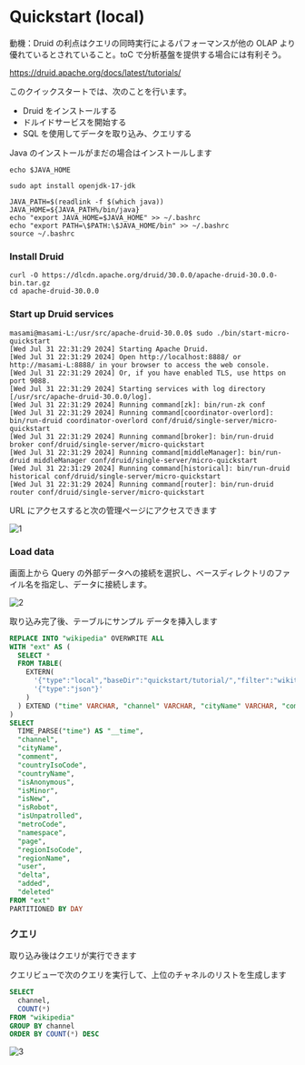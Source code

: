 # Quickstart (local)

動機：Druid の利点はクエリの同時実行によるパフォーマンスが他の OLAP より優れているとされていること。toC で分析基盤を提供する場合には有利そう。

https://druid.apache.org/docs/latest/tutorials/

このクイックスタートでは、次のことを行います。

- Druid をインストールする
- ドルイドサービスを開始する
- SQL を使用してデータを取り込み、クエリする

Java のインストールがまだの場合はインストールします

```
echo $JAVA_HOME

sudo apt install openjdk-17-jdk

JAVA_PATH=$(readlink -f $(which java))
JAVA_HOME=${JAVA_PATH%/bin/java}
echo "export JAVA_HOME=$JAVA_HOME" >> ~/.bashrc
echo "export PATH=\$PATH:\$JAVA_HOME/bin" >> ~/.bashrc
source ~/.bashrc
```

### Install Druid

```
curl -O https://dlcdn.apache.org/druid/30.0.0/apache-druid-30.0.0-bin.tar.gz
cd apache-druid-30.0.0
```

### Start up Druid services

```
masami@masami-L:/usr/src/apache-druid-30.0.0$ sudo ./bin/start-micro-quickstart
[Wed Jul 31 22:31:29 2024] Starting Apache Druid.
[Wed Jul 31 22:31:29 2024] Open http://localhost:8888/ or http://masami-L:8888/ in your browser to access the web console.
[Wed Jul 31 22:31:29 2024] Or, if you have enabled TLS, use https on port 9088.
[Wed Jul 31 22:31:29 2024] Starting services with log directory [/usr/src/apache-druid-30.0.0/log].
[Wed Jul 31 22:31:29 2024] Running command[zk]: bin/run-zk conf
[Wed Jul 31 22:31:29 2024] Running command[coordinator-overlord]: bin/run-druid coordinator-overlord conf/druid/single-server/micro-quickstart
[Wed Jul 31 22:31:29 2024] Running command[broker]: bin/run-druid broker conf/druid/single-server/micro-quickstart
[Wed Jul 31 22:31:29 2024] Running command[middleManager]: bin/run-druid middleManager conf/druid/single-server/micro-quickstart
[Wed Jul 31 22:31:29 2024] Running command[historical]: bin/run-druid historical conf/druid/single-server/micro-quickstart
[Wed Jul 31 22:31:29 2024] Running command[router]: bin/run-druid router conf/druid/single-server/micro-quickstart
```

URL にアクセスすると次の管理ページにアクセスできます

![1](https://github.com/user-attachments/assets/342da6de-2a37-4d89-ad97-02e2b50163df)

### Load data

画面上から Query の外部データへの接続を選択し、ベースディレクトリのファイル名を指定し、データに接続します。

![2](https://github.com/user-attachments/assets/07713f66-834e-481f-987d-ff4dc4f01788)

取り込み完了後、テーブルにサンプル データを挿入します

```sql
REPLACE INTO "wikipedia" OVERWRITE ALL
WITH "ext" AS (
  SELECT *
  FROM TABLE(
    EXTERN(
      '{"type":"local","baseDir":"quickstart/tutorial/","filter":"wikiticker-2015-09-12-sampled.json.gz"}',
      '{"type":"json"}'
    )
  ) EXTEND ("time" VARCHAR, "channel" VARCHAR, "cityName" VARCHAR, "comment" VARCHAR, "countryIsoCode" VARCHAR, "countryName" VARCHAR, "isAnonymous" VARCHAR, "isMinor" VARCHAR, "isNew" VARCHAR, "isRobot" VARCHAR, "isUnpatrolled" VARCHAR, "metroCode" BIGINT, "namespace" VARCHAR, "page" VARCHAR, "regionIsoCode" VARCHAR, "regionName" VARCHAR, "user" VARCHAR, "delta" BIGINT, "added" BIGINT, "deleted" BIGINT)
)
SELECT
  TIME_PARSE("time") AS "__time",
  "channel",
  "cityName",
  "comment",
  "countryIsoCode",
  "countryName",
  "isAnonymous",
  "isMinor",
  "isNew",
  "isRobot",
  "isUnpatrolled",
  "metroCode",
  "namespace",
  "page",
  "regionIsoCode",
  "regionName",
  "user",
  "delta",
  "added",
  "deleted"
FROM "ext"
PARTITIONED BY DAY
```

### クエリ

取り込み後はクエリが実行できます

クエリビューで次のクエリを実行して、上位のチャネルのリストを生成します

```Sql
SELECT
  channel,
  COUNT(*)
FROM "wikipedia"
GROUP BY channel
ORDER BY COUNT(*) DESC
```

![3](https://github.com/user-attachments/assets/b7265e47-bdca-4f23-a344-e65e90c9ce43)

